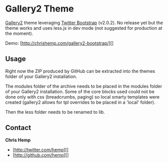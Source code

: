 Gallery2 Theme
=================

[Gallery2][] theme leveraging [Twitter Bootstrap][] (v2.0.2).  No release yet but the theme works and uses less.js in dev mode (not suggested for production at the moment).

Demo: [http://chrishemp.com/gallery2-bootstrap/][]

Usage
-----

Right now the ZIP produced by GitHub can be extracted into the themes folder of your Gallery2 installation.

The modules folder of the archive needs to be placed in the modules folder of your Gallery2 installation.  Some of the core blocks used could not be done only with css (breadcrumbs, paging) so local smarty templates were created (gallery2 allows for tpl overrides to be placed in a 'local' folder).

Then the less folder needs to be renamed to lib.

Contact
-----

**Chris Hemp**

+ [http://twitter.com/hemp][]
+ [http://github.com/hemp][]

[Gallery2]:	http://gallery.menalto.com/
[Twitter Bootstrap]: http://twitter.github.com/bootstrap/
[http://twitter.com/hemp]: http://twitter.com/hemp
[http://github.com/hemp]: http://github.com/hemp
[http://chrishemp.com/gallery2-bootstrap/]: http://chrishemp.com/gallery2-bootstrap/